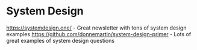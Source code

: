 # System Design

https://systemdesign.one/ - Great newsletter with tons of system design examples
https://github.com/donnemartin/system-design-primer - Lots of great examples of system design questions
